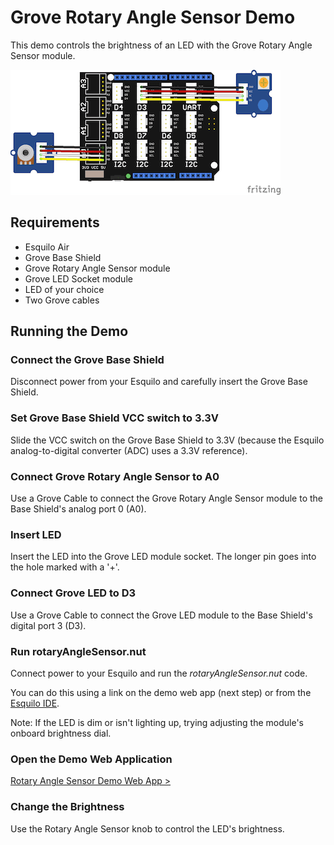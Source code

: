 # Grove Rotary Angle Sensor Demo

This demo controls the brightness of an LED with the Grove Rotary Angle Sensor
module.

![Rotary Angle Sensor Fritzing image](rotaryAngleSensor.png)

## Requirements

* Esquilo Air
* Grove Base Shield
* Grove Rotary Angle Sensor module
* Grove LED Socket module
* LED of your choice 
* Two Grove cables

## Running the Demo

### Connect the Grove Base Shield

Disconnect power from your Esquilo and carefully insert the Grove Base Shield.

### Set Grove Base Shield VCC switch to 3.3V

Slide the VCC switch on the Grove Base Shield to 3.3V (because the Esquilo
analog-to-digital converter (ADC) uses a 3.3V reference).

### Connect Grove Rotary Angle Sensor to A0

Use a Grove Cable to connect the Grove Rotary Angle Sensor module to the Base
Shield's analog port 0 (A0).

### Insert LED

Insert the LED into the Grove LED module socket. The longer pin goes into the
hole marked with a '+'.

### Connect Grove LED to D3

Use a Grove Cable to connect the Grove LED module to the Base Shield's digital
port 3 (D3).

### Run rotaryAngleSensor.nut

Connect power to your Esquilo and run the *rotaryAngleSensor.nut* code.

You can do this using a link on the demo web app (next step) or from the
[Esquilo IDE](/).

Note: If the LED is dim or isn't lighting up, trying adjusting the module's
onboard brightness dial.

### Open the Demo Web Application

[Rotary Angle Sensor Demo Web App >](rotaryAngleSensor.html)

### Change the Brightness

Use the Rotary Angle Sensor knob to control the LED's brightness. 

